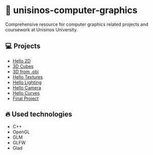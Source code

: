 # 🌌 unisinos-computer-graphics
 Comprehensive resource for computer graphics related projects and coursework at Unisinos University.

## :computer: Projects
- [Hello 2D](https://github.com/emiliosheinz/unisinos-computer-graphics/tree/main/hello-3d)
- [3D Cubes](https://github.com/emiliosheinz/unisinos-computer-graphics/tree/main/3d-cubes)
- [3D from .obj](https://github.com/emiliosheinz/unisinos-computer-graphics/tree/main/3d-obj)
- [Hello Textures](https://github.com/emiliosheinz/unisinos-computer-graphics/tree/main/hello-textures)
- [Hello Lighting](https://github.com/emiliosheinz/unisinos-computer-graphics/tree/main/hello-lighting)
- [Hello Camera](https://github.com/emiliosheinz/unisinos-computer-graphics/tree/main/hello-camera)
- [Hello Curves](https://github.com/emiliosheinz/unisinos-computer-graphics/tree/main/hello-curves)
- [Final Project](https://github.com/emiliosheinz/unisinos-computer-graphics/tree/main/final-project)

## :fire: Used technologies
- C++
- OpenGL
- GLM
- GLFW
- Glad
